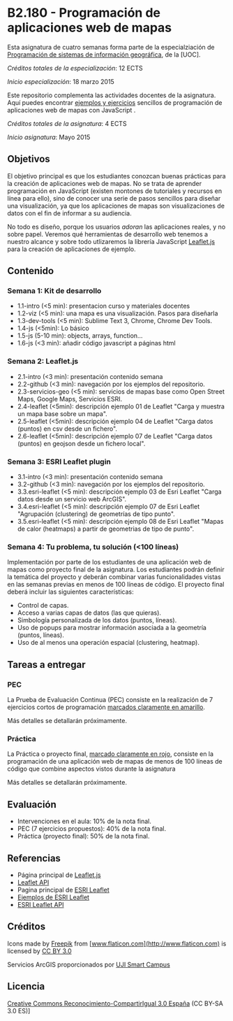 # B2.180 - Programación de aplicaciones web de mapas

Esta asignatura de cuatro semanas forma parte de la especialziación de [Programación de sistemas de información geográfica](http://estudios.uoc.edu/es/masters-posgrados-especializaciones/especializacion/informatica-multimedia-telecomunicacion/programacion-desarrollo-sistemas-informacion-geografica/), de la [UOC]. 

*Créditos totales de la especialización*: 12 ECTS

*Inicio especialización*: 18 marzo 2015

Este repositorio complementa las actividades docentes de la asignatura. Aquí puedes encontrar [ejemplos y ejercicios](http://cgranell.github.io/course-webmapping/) sencillos de programación de aplicaciones web de mapas con JavaScript .  

*Créditos totales de la asignatura*: 4 ECTS

*Inicio asignatura*: Mayo 2015 

## Objetivos
El objetivo principal es que los estudiantes conozcan buenas prácticas para la creación de aplicaciones web de mapas. No se trata de aprender programación  en JavaScript (existen montones de tutoriales y recursos en línea para ello), sino de conocer una serie de pasos sencillos para diseñar una visualización, ya que los aplicaciones de mapas son visualizaciones de datos con el fin de informar a su audiencia. 

No todo es diseño, porque los usuarios *adoran* las aplicaciones reales, y no sobre papel. Veremos qué herramientas de desarrollo web tenemos a nuestro alcance y sobre todo utlizaremos la librería JavaScript [Leaflet.js](http://leafletjs.com/) para la creación de aplicaciones de ejemplo.  

## Contenido

### Semana 1: Kit de desarrollo
* 1.1-intro (<5 min): presentacion curso y materiales docentes
* 1.2-viz (<5 min): una mapa es una visualización. Pasos para diseñarla
* 1.3-dev-tools (<5 min): Sublime Text 3, Chrome, Chrome Dev Tools. 
* 1.4-js (<5min): Lo básico
* 1.5-js (5-10 min): objects, arrays, function...
* 1.6-js (<3 min): añadir código javascript a páginas html

### Semana 2: Leaflet.js 
* 2.1-intro (<3 min): presentación contenido semana
* 2.2-github (<3 min): navegación por los ejemplos del repositorio. 
* 2.3-servicios-geo (<5 min): servicios de mapas base como Open Street Maps, Google Maps, Servicios ESRI. 
* 2.4-leaflet (<5min): descripción ejemplo 01 de Leaflet "Carga y muestra un mapa base sobre un mapa".
* 2.5-leaflet (<5min): descripción ejemplo 04 de Leaflet "Carga datos (puntos) en csv desde un fichero".
* 2.6-leaflet (<5min): descripción ejemplo 07 de Leaflet "Carga datos (puntos) en geojson desde un fichero local".

### Semana 3: ESRI Leaflet plugin
* 3.1-intro (<3 min): presentación contenido semana 
* 3.2-github (<3 min): navegación por los ejemplos del repositorio. 
* 3.3.esri-leaflet (<5 min): descripción ejemplo 03 de Esri Leaflet "Carga datos desde un servicio web ArcGIS".
* 3.4.esri-leaflet (<5 min): descripción ejemplo 07 de Esri Leaflet "Agrupación (clustering) de geometrías de tipo punto".
* 3.5.esri-leaflet (<5 min): descripción ejemplo 08 de Esri Leaflet "Mapas de calor (heatmaps) a partir de geometrias de tipo de punto".

### Semana 4: Tu problema, tu solución (<100 líneas) 
Implementación por parte de los estudiantes de una aplicación web de mapas como proyecto final de la asignatura. Los estudiantes podrán definir la temática del proyecto y deberán combinar varias funcionalidades vistas en las semanas previas en menos de 100 líneas de código. El proyecto final deberá incluir las siguientes características:
* Control de capas.
* Acceso a varias capas de datos (las que quieras).
* Simbología personalizada de los datos (puntos, líneas).
* Uso de popups para mostrar información asociada a la geometría (puntos, líneas).
* Uso de al menos una operación espacial (clustering, heatmap).

## Tareas a entregar
### PEC
La Prueba de Evaluación Continua (PEC) consiste en la realización de 7  ejercicios cortos de programación [marcados claramente en amarillo](http://cgranell.github.io/course-webmapping/).

Más detalles se detallarán próximamente.

### Práctica 
La Práctica o proyecto final, [marcado claramente en rojo](http://cgranell.github.io/course-webmapping/), consiste en la programación de una aplicación web de mapas de menos de 100 líneas de código que combine aspectos vistos durante la asignatura

Más detalles se detallarán próximamente.

## Evaluación
* Intervenciones en el aula: 10% de la nota final.
* PEC (7 ejercicios propuestos): 40% de la nota final.
* Práctica (proyecto final): 50% de la nota final.

## Referencias
* Página principal de [Leaflet.js](http://leafletjs.com/)
* [Leaflet API](http://leafletjs.com/reference.html)
* Pagina principal de [ESRI Leaflet](https://github.com/Esri/esri-leaflet)
* [Ejemplos de ESRI Leaflet](http://patrickarlt.github.io/esri-leaflet/examples/)
* [ESRI Leaflet API](http://patrickarlt.github.io/esri-leaflet/api-reference/)

## Créditos
Icons made by [Freepik](http://www.flaticon.com/authors/freepik) from [www.flaticon.com](http://www.flaticon.com) is licensed by [CC BY 3.0](http://creativecommons.org/licenses/by/3.0/")

Servicios ArcGIS proporcionados por [UJI Smart Campus](http://smart.uji.es/) 

## Licencia
[Creative Commons Reconocimiento-CompartirIgual 3.0 España](http://creativecommons.org/licenses/by-sa/3.0/es/) (CC BY-SA 3.0 ES)]



